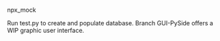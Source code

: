 npx_mock

Run test.py to create and populate database.
Branch GUI-PySide offers a WIP graphic user interface.
